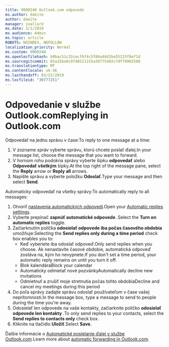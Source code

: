 ```yaml
---
title: 9000240 Outlook.com odpovede
ms.author: daeite
author: daeite
manager: joallard
ms.date: 3/1/2019
ms.audience: Admin
ms.topic: article
ROBOTS: NOINDEX, NOFOLLOW
localization_priority: Normal
ms.custom: 9000240
ms.openlocfilehash: b9bac51c32cecf6f4c5f86a4dd1be55225f8ef1d
ms.sourcegitcommit: 03a156a9c9740521155a30775492c7dff0982588
ms.translationtype: MT
ms.contentlocale: sk-SK
ms.lasthandoff: 03/22/2019
ms.locfileid: "30777251"
---
```

# <a name="replying-in-outlookcom"></a><span data-ttu-id="192a5-102">Odpovedanie v službe Outlook.com</span><span class="sxs-lookup"><span data-stu-id="192a5-102">Replying in Outlook.com</span></span>

<span data-ttu-id="192a5-103">Odpovedať na jednu správu v čase:</span><span class="sxs-lookup"><span data-stu-id="192a5-103">To reply to one message at a time:</span></span>

1. <span data-ttu-id="192a5-104">V zozname správ vyberte správu, ktorú chcete poslať ďalej.</span><span class="sxs-lookup"><span data-stu-id="192a5-104">In your message list, choose the message that you want to forward.</span></span>
2. <span data-ttu-id="192a5-105">V hornom rohu podokna správy vyberte šípku **odpovedať** alebo **Odpovedať všetkým** šípky.</span><span class="sxs-lookup"><span data-stu-id="192a5-105">At the top right of the message pane, select the **Reply** arrow or **Reply all** arrows.</span></span>
3. <span data-ttu-id="192a5-106">Napíšte správu a vyberte položku **Odoslať**.</span><span class="sxs-lookup"><span data-stu-id="192a5-106">Type your message and then select **Send**.</span></span>

<span data-ttu-id="192a5-107">Automaticky odpovedať na všetky správy:</span><span class="sxs-lookup"><span data-stu-id="192a5-107">To automatically reply to all messages:</span></span>

1. <span data-ttu-id="192a5-108">Otvoriť [nastavenia automatických odpovedí](https://outlook.live.com/mail/options/mail/automaticReplies/automaticRepliesOption).</span><span class="sxs-lookup"><span data-stu-id="192a5-108">Open your [Automatic replies settings](https://outlook.live.com/mail/options/mail/automaticReplies/automaticRepliesOption).</span></span>
2. <span data-ttu-id="192a5-109">Vyberte prepínač **zapnúť automatické odpovede** .</span><span class="sxs-lookup"><span data-stu-id="192a5-109">Select the **Turn on automatic replies** toggle.</span></span>
3. <span data-ttu-id="192a5-110">Začiarknutím políčka **odosielať odpovede iba počas časového obdobia** umožňuje:</span><span class="sxs-lookup"><span data-stu-id="192a5-110">Selecting the **Send replies only during a time period** check box enables you to:</span></span>
    - <span data-ttu-id="192a5-111">Keď vyberiete iba odoslať odpoveď.</span><span class="sxs-lookup"><span data-stu-id="192a5-111">Only send replies when you choose.</span></span> <span data-ttu-id="192a5-112">Ak nenastavíte časové obdobie, automatická odpoveď zostáva na, kým ho nevypnete.</span><span class="sxs-lookup"><span data-stu-id="192a5-112">If you don't set a time period, your automatic reply remains on until you turn it off.</span></span>
    - <span data-ttu-id="192a5-113">Blok kalendára</span><span class="sxs-lookup"><span data-stu-id="192a5-113">Block your calendar</span></span>
    - <span data-ttu-id="192a5-114">Automaticky odmietať nové pozvánky</span><span class="sxs-lookup"><span data-stu-id="192a5-114">Automatically decline new invitations</span></span>
    - <span data-ttu-id="192a5-115">Odmietnuť a zrušiť moje stretnutia počas tohto obdobia</span><span class="sxs-lookup"><span data-stu-id="192a5-115">Decline and cancel my meetings during this period</span></span>
4. <span data-ttu-id="192a5-116">Do poľa správy zadajte správu odoslať používateľom v čase vašej neprítomnosti.</span><span class="sxs-lookup"><span data-stu-id="192a5-116">In the message box, type a message to send to people during the time you're away.</span></span>
5. <span data-ttu-id="192a5-117">Odosielať len odpovede na vaše kontakty, začiarknite políčko **odosielať odpovede len kontakty** .</span><span class="sxs-lookup"><span data-stu-id="192a5-117">To only send replies to your contacts, select the **Send replies to contacts only** check box.</span></span>
6. <span data-ttu-id="192a5-118">Kliknite na tlačidlo **Uložiť**.</span><span class="sxs-lookup"><span data-stu-id="192a5-118">Select **Save**.</span></span>

<span data-ttu-id="192a5-119">Ďalšie informácie o [Automatické posielanie ďalej v službe Outlook.com](https://support.office.com/article/14614626-9855-48dc-a986-dec81d07b1a0).</span><span class="sxs-lookup"><span data-stu-id="192a5-119">Learn more about [automatic forwarding in Outlook.com](https://support.office.com/article/14614626-9855-48dc-a986-dec81d07b1a0).</span></span>